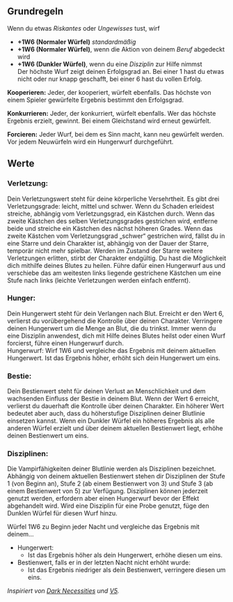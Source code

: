 ## Grundregeln

Wenn du etwas *Riskantes* oder *Ungewisses* tust, wirf
+ **+1W6 (Normaler Würfel)** *standardmäßig*
+ **+1W6 (Normaler Würfel)**, wenn die Aktion von deinem *Beruf* abgedeckt wird  
+ **+1W6 (Dunkler Würfel)**, wenn du eine *Disziplin* zur Hilfe nimmst  
Der höchste Wurf zeigt deinen Erfolgsgrad an.
Bei einer 1 hast du etwas nicht oder nur knapp geschafft, bei einer 6 hast du vollen Erfolg.  
  
**Kooperieren:** Jeder, der kooperiert, würfelt ebenfalls. Das höchste von einem Spieler gewürfelte Ergebnis bestimmt den Erfolgsgrad.

**Konkurrieren:** Jeder, der konkurriert, würfelt ebenfalls. Wer das höchste Ergebnis erzielt, gewinnt. Bei einem Gleichstand wird erneut gewürfelt.

**Forcieren:** Jeder Wurf, bei dem es Sinn macht, kann neu gewürfelt werden. Vor jedem Neuwürfeln wird ein Hungerwurf durchgeführt.

  
## Werte

### Verletzung:
Dein Verletzungswert steht für deine körperliche Versehrtheit. Es gibt drei Verletzungsgrade: leicht, mittel und schwer. Wenn du Schaden erleidest streiche, abhängig vom Verletzungsgrad, ein Kästchen durch. Wenn das zweite Kästchen des selben Verletzungsgrades gestrichen wird, entferne beide und streiche ein Kästchen des nächst höheren Grades. Wenn das zweite Kästchen vom Verletzungsgrad „schwer“ gestrichen wird, fällst du in eine Starre und dein Charakter ist, abhängig von der Dauer der Starre, temporär nicht mehr spielbar. Werden im Zustand der Starre weitere Verletzungen erlitten, stirbt der Charakter endgültig. Du hast die Möglichkeit dich mithilfe deines Blutes zu heilen. Führe dafür einen Hungerwurf aus und verschiebe das am weitesten links liegende gestrichene Kästchen um eine Stufe nach links (leichte Verletzungen werden einfach entfernt).

### Hunger:
Dein Hungerwert steht für dein Verlangen nach Blut. Erreicht er den Wert 6, verlierst du vorübergehend die Kontrolle über deinen Charakter. Verringere deinen Hungerwert um die Menge an Blut, die du trinkst. Immer wenn du eine Disziplin anwendest, dich mit Hilfe deines Blutes heilst oder einen Wurf forcierst, führe einen Hungerwurf durch.  
Hungerwurf: Wirf 1W6 und vergleiche das Ergebnis mit deinem aktuellen Hungerwert. Ist das Ergebnis höher, erhöht sich dein Hungerwert um eins.    

### Bestie:
Dein Bestienwert steht für deinen Verlust an Menschlichkeit und dem wachsenden Einfluss der Bestie in deinem Blut. Wenn der Wert 6 erreicht, verlierst du dauerhaft die Kontrolle über deinen Charakter. Ein höherer Wert bedeutet aber auch, dass du höherstufige Disziplinen deiner Blutlinie einsetzen kannst. Wenn ein Dunkler Würfel ein höheres Ergebnis als alle anderen Würfel erzielt und über deinem aktuellen Bestienwert liegt, erhöhe deinen Bestienwert um eins.

### Disziplinen:
Die Vampirfähigkeiten deiner Blutlinie werden als Disziplinen bezeichnet. Abhängig von deinem aktuellen Bestienwert stehen dir Disziplinen der Stufe 1 (von Beginn an), Stufe 2 (ab einem Bestienwert von 3) und Stufe 3 (ab einem Bestienwert von 5) zur Verfügung. Disziplinen können jederzeit genutzt werden, erfordern aber einen Hungerwurf bevor der Effekt abgehandelt wird. Wird eine Disziplin für eine Probe genutzt, füge den Dunklen Würfel für diesen Wurf hinzu.

  
Würfel 1W6 zu Beginn jeder Nacht und vergleiche das Ergebnis mit deinem…
* Hungerwert:
	* Ist das Ergebnis höher als dein Hungerwert, erhöhe diesen um eins.
* Bestienwert, falls er in der letzten Nacht nicht erhöht wurde:
	* Ist das Ergebnis niedriger als dein Bestienwert, verringere diesen um eins.


*Inspiriert von [Dark Necessities](https://arktostideborn.itch.io/dark-necessities) und [V5](https://www.paradoxinteractive.com/games/world-of-darkness/discover-world-of-darkness/vampire-the-masquerade).*